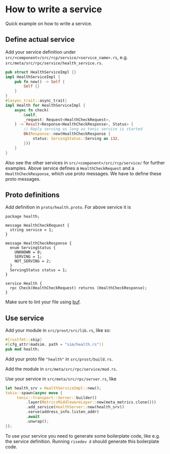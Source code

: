 # How to write a service

Quick example on how to write a service.

## Define actual service

Add your service definition under `src/<component>/src/rcp/service/<service_name>.rs`, e.g. `src/meta/src/rpc/service/health_service.rs`.

```rust
pub struct HealthServiceImpl {}
impl HealthServiceImpl {
    pub fn new() -> Self {
        Self {}
    }
}
#[async_trait::async_trait]
impl Health for HealthServiceImpl {
    async fn check(
        &self,
        _request: Request<HealthCheckRequest>,
    ) -> Result<Response<HealthCheckResponse>, Status> {
        // Reply serving as long as tonic service is started
        Ok(Response::new(HealthCheckResponse {
            status: ServingStatus::Serving as i32,
        }))
    }
}
```

Also see the other services in `src/<component>/src/rcp/service/` for further examples. Above service defines a `HealthCheckRequest` and a `HealthCheckResponse`, which use proto messages. We have to define these proto messages.

## Proto definitions

Add definition in `proto/health.proto`. For above service it is

```
package health;

message HealthCheckRequest {
  string service = 1;
}

message HealthCheckResponse {
  enum ServingStatus {
    UNKNOWN = 0;
    SERVING = 1;
    NOT_SERVING = 2;
  }
  ServingStatus status = 1;
}

service Health {
  rpc Check(HealthCheckRequest) returns (HealthCheckResponse);
}
```

Make sure to lint your file using [buf](https://docs.buf.build/installation).

## Use service


Add your module in `src/prost/src/lib.rs`, like so:

```rust
#[rustfmt::skip]
#[cfg_attr(madsim, path = "sim/health.rs")]
pub mod health;
```

Add your proto file `"health"` in `src/prost/build.rs`.

Add the module in `src/meta/src/rpc/service/mod.rs`.

Use your service in `src/meta/src/rpc/server.rs`, like

```rust
let health_srv = HealthServiceImpl::new();
tokio::spawn(async move {
     tonic::transport::Server::builder()
         .layer(MetricsMiddlewareLayer::new(meta_metrics.clone()))
         .add_service(HealthServer::new(health_srv))
         .serve(address_info.listen_addr)
         .await
         .unwrap();
});
```

To use your service you need to generate some boilerplate code, like e.g. the service definition. Running `risedev d` should generate this boilerplate code.

